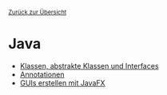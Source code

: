 <small>[Zurück zur Übersicht](../README.md)</small>

# Java

- [Klassen, abstrakte Klassen und Interfaces](classes-interfaces/)
- [Annotationen](annotations/)
- [GUIs erstellen mit JavaFX](javafx/)